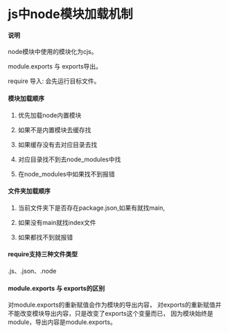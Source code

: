 # js中node模块加载机制

#### 说明

node模块中使用的模块化为cjs。

module.exports 与 exports导出。

require 导入: 会先运行目标文件。

#### 模块加载顺序

1. 优先加载node内置模块

2. 如果不是内置模块去缓存找

3. 如果缓存没有去对应目录去找

4. 对应目录找不到去node_modules中找

5. 在node_modules中如果找不到报错

#### 文件夹加载顺序

1. 当前文件夹下是否存在package.json,如果有就找main,

2. 如果没有main就找index文件

3. 如果都找不到就报错

#### require支持三种文件类型

.js、.json、.node

#### module.exports 与 exports的区别

对module.exports的重新赋值会作为模块的导出内容，
对exports的重新赋值并不能改变模块导出内容，只是改变了exports这个变量而已，
因为模块始终是module，导出内容是module.exports。
